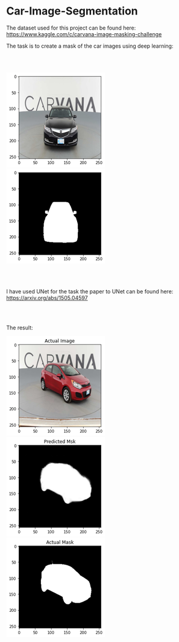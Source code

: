 # Car-Image-Segmentation

The dataset used for this project can be found here: https://www.kaggle.com/c/carvana-image-masking-challenge


The task is to create a mask of the car images using deep learning:

<br>
<br>

<img src= "https://github.com/mahesh1350/Car-Image-Segmentation/blob/main/images/training-image.png"><img src= "https://github.com/mahesh1350/Car-Image-Segmentation/blob/main/images/training-mask.png">

<br>
<br>

I have used UNet for the task the paper to UNet can be found here: https://arxiv.org/abs/1505.04597

<br>
<br>

The result:

<img src= "https://github.com/mahesh1350/Car-Image-Segmentation/blob/main/images/testing-image.png"> <img src= "https://github.com/mahesh1350/Car-Image-Segmentation/blob/main/images/predicted-mask.png"> <img src= "https://github.com/mahesh1350/Car-Image-Segmentation/blob/main/images/actual.png">
